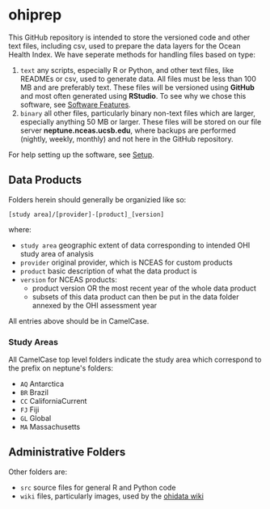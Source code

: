 ohiprep
=======

This GitHub repository is intended to store the versioned code and other text files, including csv, used to prepare the data layers for the Ocean Health Index. We have seperate methods for handling files based on type:  

1. `text` any scripts, especially R or Python, and other text files, like READMEs or csv, used to generate data. All files must be less than 100 MB and are preferably text. These files will be versioned using **GitHub** and most often generated using **RStudio**. To see why we chose this software, see [Software Features](https://github.com/OHI-Science/ohidata/wiki/Software-Features). 
2. `binary` all other files, particularly binary non-text files which are larger, especially anything 50 MB or larger. These files will be stored on our file server **neptune.nceas.ucsb.edu**, where backups are performed (nightly, weekly, monthly) and not here in the GitHub repository.

For help setting up the software, see [Setup](https://github.com/OHI-Science/ohidata/wiki/Setup).

## Data Products

Folders herein should generally be organizied like so:

    [study area]/[provider]-[product]_[version]

where:

 * `study area` geographic extent of data corresponding to intended OHI study area of analysis 
 * `provider` original provider, which is NCEAS for custom products
 * `product` basic description of what the data product is
 * `version` for NCEAS products: 
    - product version OR the most recent year of the whole data product
    - subsets of this data product can then be put in the data folder annexed by the OHI assessment year

All entries above should be in CamelCase.

### Study Areas

All CamelCase top level folders indicate the study area which correspond to the prefix on neptune's folders:
* `AQ` Antarctica
* `BR` Brazil
* `CC` CaliforniaCurrent
* `FJ` Fiji
* `GL` Global
* `MA` Massachusetts

## Administrative Folders

Other folders are:
* `src` source files for general R and Python code 
* `wiki` files, particularly images, used by the [ohidata wiki](https://github.com/OHI-Science/ohidata/wiki/_pages)
